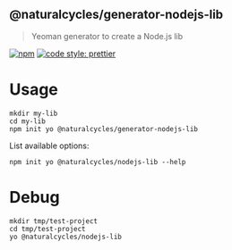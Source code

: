## @naturalcycles/generator-nodejs-lib

> Yeoman generator to create a Node.js lib

[![npm](https://img.shields.io/npm/v/@naturalcycles/generator-nodejs-lib/latest.svg)](https://www.npmjs.com/package/@naturalcycles/generator-nodejs-lib)
[![code style: prettier](https://img.shields.io/badge/code_style-prettier-ff69b4.svg?style=flat-square)](https://github.com/prettier/prettier)

# Usage

    mkdir my-lib
    cd my-lib
    npm init yo @naturalcycles/generator-nodejs-lib

List available options:

    npm init yo @naturalcycles/nodejs-lib --help

# Debug

    mkdir tmp/test-project
    cd tmp/test-project
    yo @naturalcycles/nodejs-lib
